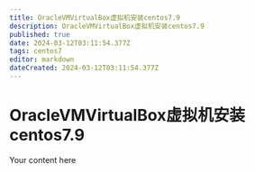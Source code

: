 ```yaml
---
title: OracleVMVirtualBox虚拟机安装centos7.9
description: OracleVMVirtualBox虚拟机安装centos7.9
published: true
date: 2024-03-12T03:11:54.377Z
tags: centos7
editor: markdown
dateCreated: 2024-03-12T03:11:54.377Z
---
```


# OracleVMVirtualBox虚拟机安装centos7.9
Your content here